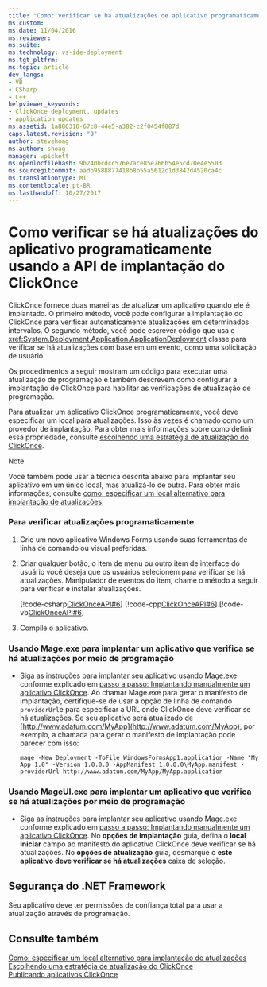 ```yaml
---
title: "Como: verificar se há atualizações de aplicativo programaticamente usando a API de implantação do ClickOnce | Microsoft Docs"
ms.custom: 
ms.date: 11/04/2016
ms.reviewer: 
ms.suite: 
ms.technology: vs-ide-deployment
ms.tgt_pltfrm: 
ms.topic: article
dev_langs:
- VB
- CSharp
- C++
helpviewer_keywords:
- ClickOnce deployment, updates
- application updates
ms.assetid: 1a886310-67c8-44e5-a382-c2f0454f887d
caps.latest.revision: "9"
author: stevehoag
ms.author: shoag
manager: wpickett
ms.openlocfilehash: 9b240bcdcc576e7ace85e766b54e5cd70e4e5503
ms.sourcegitcommit: aadb9588877418b8b55a5612c1d3842d4520ca4c
ms.translationtype: MT
ms.contentlocale: pt-BR
ms.lasthandoff: 10/27/2017
---
```

# <a name="how-to-check-for-application-updates-programmatically-using-the-clickonce-deployment-api"></a>Como verificar se há atualizações do aplicativo programaticamente usando a API de implantação do ClickOnce
ClickOnce fornece duas maneiras de atualizar um aplicativo quando ele é implantado. O primeiro método, você pode configurar a implantação do ClickOnce para verificar automaticamente atualizações em determinados intervalos. O segundo método, você pode escrever código que usa o <xref:System.Deployment.Application.ApplicationDeployment> classe para verificar se há atualizações com base em um evento, como uma solicitação de usuário.  
  
 Os procedimentos a seguir mostram um código para executar uma atualização de programação e também descrevem como configurar a implantação de ClickOnce para habilitar as verificações de atualização de programação.  
  
 Para atualizar um aplicativo ClickOnce programaticamente, você deve especificar um local para atualizações. Isso às vezes é chamado como um provedor de implantação. Para obter mais informações sobre como definir essa propriedade, consulte [escolhendo uma estratégia de atualização do ClickOnce](../deployment/choosing-a-clickonce-update-strategy.md).  
  
> [!NOTE]
>  Você também pode usar a técnica descrita abaixo para implantar seu aplicativo em um único local, mas atualizá-lo de outra. Para obter mais informações, consulte [como: especificar um local alternativo para implantação de atualizações](../deployment/how-to-specify-an-alternate-location-for-deployment-updates.md).  
  
### <a name="to-check-for-updates-programmatically"></a>Para verificar atualizações programaticamente  
  
1.  Crie um novo aplicativo Windows Forms usando suas ferramentas de linha de comando ou visual preferidas.  
  
2.  Criar qualquer botão, o item de menu ou outro item de interface do usuário você deseja que os usuários selecionem para verificar se há atualizações. Manipulador de eventos do item, chame o método a seguir para verificar e instalar atualizações.  
  
     [!code-csharp[ClickOnceAPI#6](../deployment/codesnippet/CSharp/how-to-check-for-application-updates-programmatically-using-the-clickonce-deployment-api_1.cs)]
     [!code-cpp[ClickOnceAPI#6](../deployment/codesnippet/CPP/how-to-check-for-application-updates-programmatically-using-the-clickonce-deployment-api_1.cpp)]
     [!code-vb[ClickOnceAPI#6](../deployment/codesnippet/VisualBasic/how-to-check-for-application-updates-programmatically-using-the-clickonce-deployment-api_1.vb)]  
  
3.  Compile o aplicativo.  
  
### <a name="using-mageexe-to-deploy-an-application-that-checks-for-updates-programmatically"></a>Usando Mage.exe para implantar um aplicativo que verifica se há atualizações por meio de programação  
  
-   Siga as instruções para implantar seu aplicativo usando Mage.exe conforme explicado em [passo a passo: Implantando manualmente um aplicativo ClickOnce](../deployment/walkthrough-manually-deploying-a-clickonce-application.md). Ao chamar Mage.exe para gerar o manifesto de implantação, certifique-se de usar a opção de linha de comando `providerUrl`e para especificar a URL onde ClickOnce deve verificar se há atualizações. Se seu aplicativo será atualizado de [http://www.adatum.com/MyApp](http://www.adatum.com/MyApp), por exemplo, a chamada para gerar o manifesto de implantação pode parecer com isso:  
  
    ```  
    mage -New Deployment -ToFile WindowsFormsApp1.application -Name "My App 1.0" -Version 1.0.0.0 -AppManifest 1.0.0.0\MyApp.manifest -providerUrl http://www.adatum.com/MyApp/MyApp.application  
    ```  
  
### <a name="using-mageuiexe-to-deploy-an-application-that-checks-for-updates-programmatically"></a>Usando MageUI.exe para implantar um aplicativo que verifica se há atualizações por meio de programação  
  
-   Siga as instruções para implantar seu aplicativo usando Mage.exe conforme explicado em [passo a passo: Implantando manualmente um aplicativo ClickOnce](../deployment/walkthrough-manually-deploying-a-clickonce-application.md). No **opções de implantação** guia, defina o **local iniciar** campo ao manifesto do aplicativo ClickOnce deve verificar se há atualizações. No **opções de atualização** guia, desmarque o **este aplicativo deve verificar se há atualizações** caixa de seleção.  
  
## <a name="net-framework-security"></a>Segurança do .NET Framework  
 Seu aplicativo deve ter permissões de confiança total para usar a atualização através de programação.  
  
## <a name="see-also"></a>Consulte também  
 [Como: especificar um local alternativo para implantação de atualizações](../deployment/how-to-specify-an-alternate-location-for-deployment-updates.md)   
 [Escolhendo uma estratégia de atualização do ClickOnce](../deployment/choosing-a-clickonce-update-strategy.md)   
 [Publicando aplicativos ClickOnce](../deployment/publishing-clickonce-applications.md)
